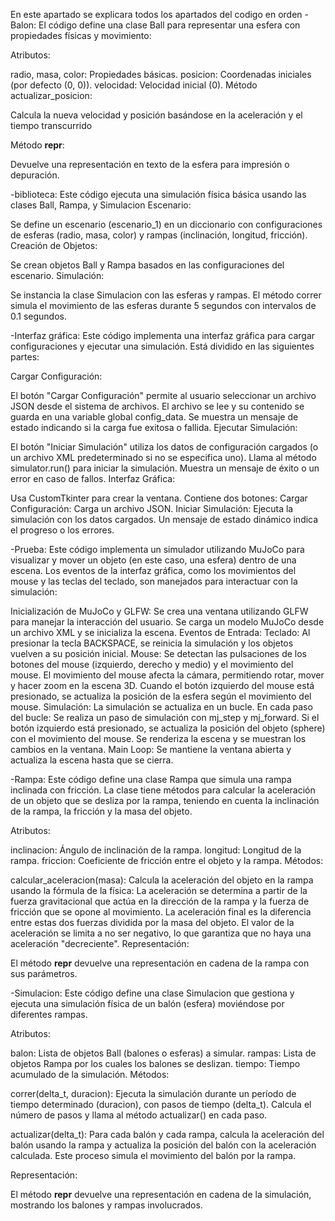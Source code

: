 En este apartado se explicara todos los apartados del codigo en orden
-Balon: El código define una clase Ball para representar una esfera con propiedades físicas y movimiento:

Atributos:

radio, masa, color: Propiedades básicas.
posicion: Coordenadas iniciales (por defecto (0, 0)).
velocidad: Velocidad inicial (0).
Método actualizar_posicion:

Calcula la nueva velocidad y posición basándose en la aceleración y el tiempo transcurrido

Método __repr__:

Devuelve una representación en texto de la esfera para impresión o depuración.

-biblioteca:
Este código ejecuta una simulación física básica usando las clases Ball, Rampa, y Simulacion
Escenario:

Se define un escenario (escenario_1) en un diccionario con configuraciones de esferas (radio, masa, color) y rampas (inclinación, longitud, fricción).
Creación de Objetos:

Se crean objetos Ball y Rampa basados en las configuraciones del escenario.
Simulación:

Se instancia la clase Simulacion con las esferas y rampas.
El método correr simula el movimiento de las esferas durante 5 segundos con intervalos de 0.1 segundos.

-Interfaz gráfica: Este código implementa una interfaz gráfica para cargar configuraciones y ejecutar una simulación. Está dividido en las siguientes partes:

Cargar Configuración:

El botón "Cargar Configuración" permite al usuario seleccionar un archivo JSON desde el sistema de archivos.
El archivo se lee y su contenido se guarda en una variable global config_data.
Se muestra un mensaje de estado indicando si la carga fue exitosa o fallida.
Ejecutar Simulación:

El botón "Iniciar Simulación" utiliza los datos de configuración cargados (o un archivo XML predeterminado si no se especifica uno).
Llama al método simulator.run() para iniciar la simulación.
Muestra un mensaje de éxito o un error en caso de fallos.
Interfaz Gráfica:

Usa CustomTkinter para crear la ventana.
Contiene dos botones:
Cargar Configuración: Carga un archivo JSON.
Iniciar Simulación: Ejecuta la simulación con los datos cargados.
Un mensaje de estado dinámico indica el progreso o los errores.

-Prueba: Este código implementa un simulador utilizando MuJoCo para visualizar y mover un objeto (en este caso, una esfera) dentro de una escena. Los eventos de la interfaz gráfica, como los movimientos del mouse y las teclas del teclado, son manejados para interactuar con la simulación:

Inicialización de MuJoCo y GLFW:
Se crea una ventana utilizando GLFW para manejar la interacción del usuario.
Se carga un modelo MuJoCo desde un archivo XML y se inicializa la escena.
Eventos de Entrada:
Teclado: Al presionar la tecla BACKSPACE, se reinicia la simulación y los objetos vuelven a su posición inicial.
Mouse:
Se detectan las pulsaciones de los botones del mouse (izquierdo, derecho y medio) y el movimiento del mouse.
El movimiento del mouse afecta la cámara, permitiendo rotar, mover y hacer zoom en la escena 3D.
Cuando el botón izquierdo del mouse está presionado, se actualiza la posición de la esfera según el movimiento del mouse.
Simulación:
La simulación se actualiza en un bucle. En cada paso del bucle:
Se realiza un paso de simulación con mj_step y mj_forward.
Si el botón izquierdo está presionado, se actualiza la posición del objeto (sphere) con el movimiento del mouse.
Se renderiza la escena y se muestran los cambios en la ventana.
Main Loop:
Se mantiene la ventana abierta y actualiza la escena hasta que se cierra.

-Rampa:
Este código define una clase Rampa que simula una rampa inclinada con fricción. La clase tiene métodos para calcular la aceleración de un objeto que se desliza por la rampa, teniendo en cuenta la inclinación de la rampa, la fricción y la masa del objeto.

Atributos:

inclinacion: Ángulo de inclinación de la rampa.
longitud: Longitud de la rampa.
friccion: Coeficiente de fricción entre el objeto y la rampa.
Métodos:

calcular_aceleracion(masa): Calcula la aceleración del objeto en la rampa usando la fórmula de la física:
La aceleración se determina a partir de la fuerza gravitacional que actúa en la dirección de la rampa y la fuerza de fricción que se opone al movimiento. La aceleración final es la diferencia entre estas dos fuerzas dividida por la masa del objeto.
El valor de la aceleración se limita a no ser negativo, lo que garantiza que no haya una aceleración "decreciente".
Representación:

El método __repr__ devuelve una representación en cadena de la rampa con sus parámetros.

-Simulacion:
Este código define una clase Simulacion que gestiona y ejecuta una simulación física de un balón (esfera) moviéndose por diferentes rampas.

Atributos:

balon: Lista de objetos Ball (balones o esferas) a simular.
rampas: Lista de objetos Rampa por los cuales los balones se deslizan.
tiempo: Tiempo acumulado de la simulación.
Métodos:

correr(delta_t, duracion): Ejecuta la simulación durante un período de tiempo determinado (duracion), con pasos de tiempo (delta_t). Calcula el número de pasos y llama al método actualizar() en cada paso.

actualizar(delta_t): Para cada balón y cada rampa, calcula la aceleración del balón usando la rampa y actualiza la posición del balón con la aceleración calculada. Este proceso simula el movimiento del balón por la rampa.

Representación:

El método __repr__ devuelve una representación en cadena de la simulación, mostrando los balones y rampas involucrados.